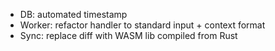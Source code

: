 - DB: automated timestamp
- Worker: refactor handler to standard input + context format
- Sync: replace diff with WASM lib compiled from Rust
